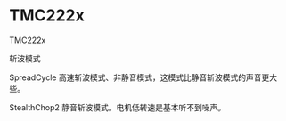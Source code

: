 # TMC222x

TMC222x

斩波模式

SpreadCycle 高速斩波模式、非静音模式，这模式比静音斩波模式的声音更大些。

StealthChop2 静音斩波模式。电机低转速是基本听不到噪声。
